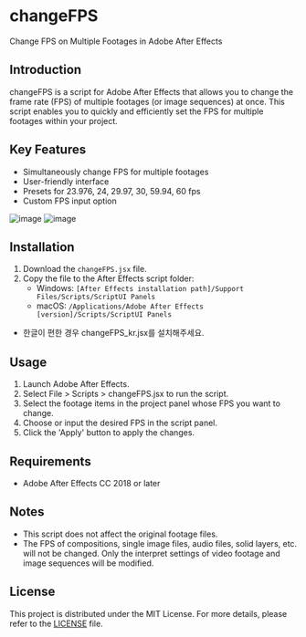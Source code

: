 # changeFPS

Change FPS on Multiple Footages in Adobe After Effects

## Introduction

changeFPS is a script for Adobe After Effects that allows you to change the frame rate (FPS) of multiple footages (or image sequences) at once. 
This script enables you to quickly and efficiently set the FPS for multiple footages within your project.

## Key Features

- Simultaneously change FPS for multiple footages
- User-friendly interface
- Presets for 23.976, 24, 29.97, 30, 59.94, 60 fps
- Custom FPS input option

  
![image](https://github.com/user-attachments/assets/63ec2efb-ff03-453b-83d0-c3dc47903845)
![image](https://github.com/user-attachments/assets/65efb16d-b0f7-4440-a1cd-652fbc5ee73d)

## Installation

1. Download the `changeFPS.jsx` file.
2. Copy the file to the After Effects script folder:
   - Windows: `[After Effects installation path]/Support Files/Scripts/ScriptUI Panels`
   - macOS: `/Applications/Adobe After Effects [version]/Scripts/ScriptUI Panels`

* 한글이 편한 경우 changeFPS_kr.jsx를 설치해주세요.

## Usage

1. Launch Adobe After Effects.
2. Select File > Scripts > changeFPS.jsx to run the script.
3. Select the footage items in the project panel whose FPS you want to change.
4. Choose or input the desired FPS in the script panel.
5. Click the 'Apply' button to apply the changes.

## Requirements

- Adobe After Effects CC 2018 or later

## Notes

- This script does not affect the original footage files.
- The FPS of compositions, single image files, audio files, solid layers, etc. will not be changed. Only the interpret settings of video footage and image sequences will be modified.

## License

This project is distributed under the MIT License. For more details, please refer to the [LICENSE](LICENSE) file.

